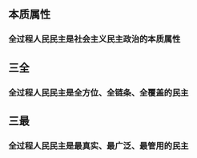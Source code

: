 ## 本质属性
### 全过程人民民主是**社会主义民主政治**的**本质属性**
## 三全
### 全过程人民民主是**全方位**、**全链条**、**全覆盖**的民主
## 三最
### 全过程人民民主是**最真实**、**最广泛**、**最管用**的民主